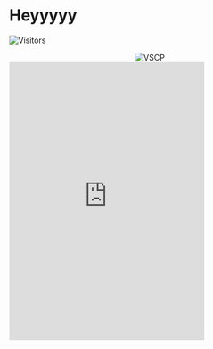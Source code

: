 # Heyyyyy
![Visitors](https://komarev.com/ghpvc/?username=YourGitHubUsername&color=blue)

<div class="vscp" align="center">
    <img src="https://raw.githubusercontent.com/aint-zyrrrrr/aint-zyrrrrr/main/vscp.svg" alt="VSCP">
</div>

<iframe src="https://discordwidget.com/api/widget/YourServerID" width="350" height="500" frameborder="0" scrolling="no"></iframe>

<style>
    .vscp path{
        stroke-dashoffset: 1250;
        stroke-dasharray: 1250;
        fill-opacity: 0;
        animation: draw-fill 10s forwards;
    }

    @keyframes draw-fill {
        0%, 100% {
            stroke-dashoffset: 1250;
            stroke-dasharray: 1250;
        }
    }
</style>
